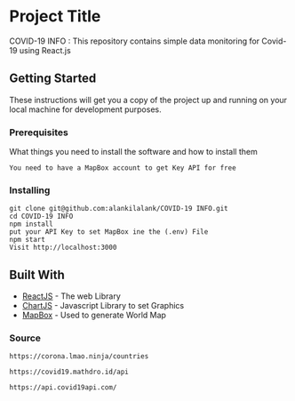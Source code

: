 # Project Title

COVID-19 INFO : This repository contains simple data monitoring for Covid-19 using React.js

## Getting Started

These instructions will get you a copy of the project up and running on your local machine for development purposes.

### Prerequisites

What things you need to install the software and how to install them

```
You need to have a MapBox account to get Key API for free
```

### Installing

```
git clone git@github.com:alankilalank/COVID-19 INFO.git
cd COVID-19 INFO
npm install
put your API Key to set MapBox ine the (.env) File
npm start
Visit http://localhost:3000
```

## Built With

- [ReactJS](https://fr.reactjs.org/) - The web Library
- [ChartJS](https://www.chartjs.org/) - Javascript Library to set Graphics
- [MapBox](https://www.mapbox.com/) - Used to generate World Map

### Source

```
https://corona.lmao.ninja/countries

https://covid19.mathdro.id/api

https://api.covid19api.com/

```
